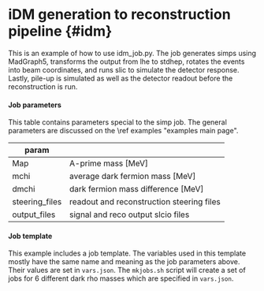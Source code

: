 iDM generation to reconstruction pipeline {#idm}
=========================================

This is an example of how to use idm_job.py. The job generates simps using MadGraph5, transforms the output from lhe to stdhep, rotates the events into beam coordinates, and runs slic to simulate the detector response. Lastly, pile-up is simulated as well as the detector readout before the reconstruction is run.

#### Job parameters
This table contains parameters special to the simp job. The general parameters are discussed on the \ref examples "examples main page".
 
| param            |                                           |
|------------------|-------------------------------------------|
| Map              | A-prime mass [MeV]                        |
| mchi             | average dark fermion mass [MeV]           |
| dmchi            | dark fermion mass difference [MeV]        |
| steering\_files  | readout and reconstruction steering files |
| output\_files    | signal and reco output slcio files        |

#### Job template
This example includes a job template. The variables used in this template mostly have the same name and meaning as the job parameters above. Their values are set in `vars.json`.
The `mkjobs.sh` script will create a set of jobs for 6 different dark rho masses which are specified in `vars.json`.
